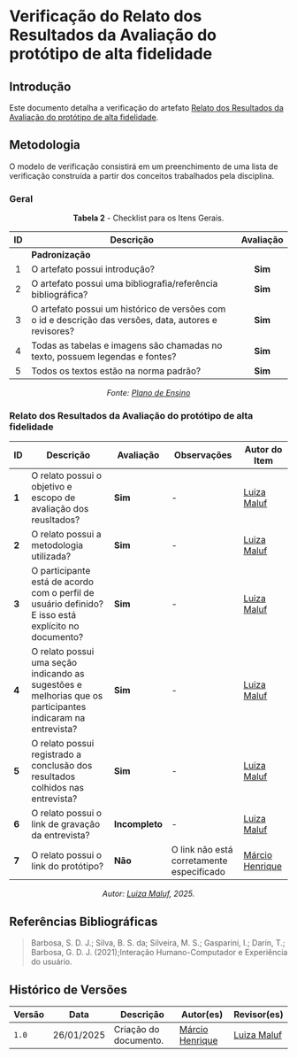 # __Verificação do Relato dos Resultados da Avaliação do protótipo de alta fidelidade__

## __Introdução__

Este documento detalha a verificação do artefato [Relato dos Resultados da Avaliação do protótipo de alta fidelidade](../../../design_avaliacao/p_alta/relato.md).

## __Metodologia__

O modelo de verificação consistirá em um preenchimento de uma lista de verificação construída a partir dos conceitos trabalhados pela disciplina.


### __Geral__

<center>

**Tabela 2** - Checklist para os Itens Gerais.

|  ID  | Descrição      | Avaliação  |   
| :--: | ------------ | :--------: | 
|      | **Padronização**      |
|  1   | O artefato possui introdução?  |  **Sim**     |  
|  2   | O artefato possui uma bibliografia/referência bibliográfica?   |      **Sim**   | 
|  3   | O artefato possui um histórico de versões com o id e descrição das versões, data, autores e revisores? |       **Sim**   | 
|  4   | Todas as tabelas e imagens são chamadas no texto, possuem legendas e fontes? |      **Sim**  |    
|  5   | Todos os textos estão na norma padrão?   | **Sim**  |


_Fonte: [Plano de Ensino](/docs/assets/documentos/Plano_de_Ensino.pdf)_

</center>

### __Relato dos Resultados da Avaliação do protótipo de alta fidelidade__



<center>

| **ID** | **Descrição** | **Avaliação** | **Observações** | **Autor do Item** |
|--------|---------------|---------------|----------------|--------------------|
| **1**  | O relato possui o objetivo e escopo de avaliação dos reusltados? | **Sim** | - | [Luiza Maluf](https://github.com/LuizaMaluf)|
| **2**  | O relato possui a metodologia utilizada? | **Sim** | - | [Luiza Maluf](https://github.com/LuizaMaluf)| 
| **3**  | O participante está de acordo com o perfil de usuário definido? E isso está explícito no documento?| **Sim** | - | [Luiza Maluf](https://github.com/LuizaMaluf)|
| **4** | O relato possui uma seção indicando as sugestões e melhorias que os participantes indicaram na entrevista? | **Sim** | - | [Luiza Maluf](https://github.com/LuizaMaluf)|
| **5** | O relato possui registrado a conclusão dos resultados colhidos nas entrevista? | **Sim** | - | [Luiza Maluf](https://github.com/LuizaMaluf) |
| **6** | O relato possui o link de gravação da entrevista? | **Incompleto** | - | [Luiza Maluf](https://github.com/LuizaMaluf)| 
| **7** | O relato possui o link do protótipo? | **Não** | O link não está corretamente especificado | [Márcio Henrique](https://github.com/DeM4rcio) |

_Autor: [Luiza Maluf](https://github.com/LuizaMaluf), 2025._

</center>

## __Referências Bibliográficas__

> Barbosa, S. D. J.; Silva, B. S. da; Silveira, M. S.; Gasparini, I.; Darin, T.; Barbosa, G. D. J. (2021);Interação Humano-Computador e Experiência do usuário.

## __Histórico de Versões__

| Versão | Data       | Descrição              | Autor(es)                                        | Revisor(es)                                    |
| ------ | ---------- | ---------------------- | ------------------------------------------------ | ---------------------------------------------- |
| `1.0`| 26/01/2025 | Criação do documento. | [Márcio Henrique](https://github.com/DeM4rcio) | [Luiza Maluf](https://github.com/LuizaMaluf) |